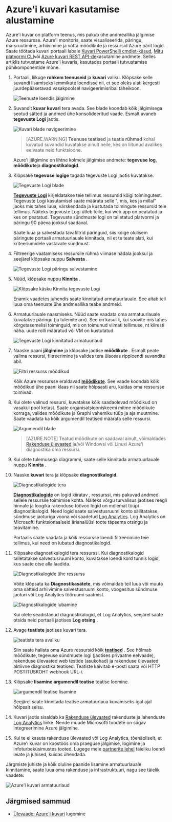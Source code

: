 <properties
    pageTitle="Azure'i kuvari alustamine | Microsoft Azure'i"
    description="Toimingu ressursside ülevaate ja välja andmete vastavalt tegutseda Azure'i kuvari kasutamise alustamine."
    authors="johnkemnetz"
    manager="rboucher"
    editor=""
    services="monitoring-and-diagnostics"
    documentationCenter="monitoring-and-diagnostics"/>

<tags
    ms.service="monitoring-and-diagnostics"
    ms.workload="na"
    ms.tgt_pltfrm="na"
    ms.devlang="na"
    ms.topic="article"
    ms.date="10/19/2016"
    ms.author="johnkem"/>

# <a name="get-started-with-azure-monitor"></a>Azure'i kuvari kasutamise alustamine

Azure'i kuvar on platform teenus, mis pakub ühe andmeallika jälgimise Azure ressursse. Azure'i monitoris, saate visualiseerida, päringu, marsruutimine, arhiivimine ja võtta mõõdikute ja ressursid Azure pärit logid. Saate töötada kuvari portaali labale [Kuvari PowerShelli cmdlet-käsud](./insights-powershell-samples.md), [Mitu platvormi CLI](insights-cli-samples.md)või [Azure kuvari REST API-de](https://msdn.microsoft.com/library/dn931943.aspx)kasutamine andmete. Selles artiklis tutvustame Azure'i kuvaris, kasutades portaali tutvustamise põhikomponentide mõne.

1. Portaali, liikuge **rohkem teenuseid** ja **kuvari** valiku. Klõpsake selle suvandi lisamiseks lemmikute loendisse nii, et see oleks alati kergesti juurdepääsetavad vasakpoolsel navigeerimisribal täheikoon.

    ![Teenuste loendis jälgimine](./media/monitoring-get-started/monitor-more-services.png)

2. Suvandit **kuvar** **kuvari** tera avada. See blade koondab kõik jälgimisega seotud sätted ja andmed ühe konsolideeritud vaade. Esmalt avaneb **tegevuste Logi** jaotis.

    ![Kuvari blade navigeerimine](./media/monitoring-get-started/monitor-blade-nav.png)

    > [AZURE.WARNING] **Teenuse teatised** ja **teatis rühmad** kohal kuvatud suvandid kuvatakse ainult neile, kes on liitunud avalikes eelvaate neid funktsioone.

    Azure'i jälgimine on lihtne kolmele jälgimise andmete: **tegevuse log**, **mõõdikute**ja **diagnostikalogid**.

3. Klõpsake **tegevuse logige** tagada tegevuste Logi jaotis kuvatakse.

    ![Tegevuste Logi blade](./media/monitoring-get-started/monitor-act-log-blade.png)

    [**Tegevuste Logi**](./monitoring-overview-activity-logs.md) kirjeldatakse teie tellimus ressursid kõigi toimingutest. Tegevuste Logi kasutamisel saate määrata selle ", mis, kes ja millal" jaoks mis tahes luua, värskendada ja kustutada toimingute ressursid teie tellimus. Näiteks tegevuste Logi ütleb teile, kui web app on peatatud ja kes on peatatud. Tegevuste sündmuste logi on talletatud platvormi ja päringu 90 päeva jooksul saadaval.
   
    Saate luua ja salvestada tavafiltrid päringuid, siis kõige olulisem päringute portaali armatuurlauale kinnitada, nii et te teate alati, kui kriteeriumidele vastavate sündmust.

4. Filtreerige vaatamiseks ressursile rühma viimase nädala jooksul ja seejärel klõpsake nuppu **Salvesta** .

    ![Tegevuste Logi päringu salvestamine](./media/monitoring-get-started/monitor-act-log-save.png)

5. Nüüd, klõpsake nuppu **Kinnita** .

    ![Klõpsake käsku Kinnita tegevuste Logi](./media/monitoring-get-started/monitor-act-log-pin.png)

    Enamik vaadetes juhendis saate kinnitatud armatuurlauale. See aitab teil luua oma teenuste ühe andmeallika teabe andmeid. 

6. Armatuurlauale naasmiseks. Nüüd saate vaadata oma armatuurlauale kuvatakse päringu (ja tulemite arv). See on kasulik, kui soovite mis tahes kõrgetasemelisi toiminguid, mis on toimunud viimati tellimuse, nt kiiresti näha. uude rolli määratud või VM on kustutatud.

    ![Tegevuste Logi kinnitatud armatuurlaud](./media/monitoring-get-started/monitor-act-log-db.png)

7. Naaske paani **jälgimine** ja klõpsake jaotise **mõõdikute** . Esmalt peate valima ressursi, filtreerimine ja valides tera ülaosas ripploendi suvandite abil.

    ![Filtri ressurss mõõdikud](./media/monitoring-get-started/monitor-met-filter.png)

    Kõik Azure ressursse eraldavad [**mõõdikute**](./monitoring-overview-metrics.md). See vaade koondab kõik mõõdikud ühe paani klaas nii saate hõlpsasti aru, kuidas oma ressursse toimivad.

8. Kui olete valinud ressursi, kuvatakse kõik saadaolevad mõõdikud on vasakul pool ketast. Saate organisatsiooniskeemi mitme mõõdikute korraga, valides mõõdikute ja Graphi vahemiku tüüp ja aja muutmine. Saate vaadata ka kõik argumendil teatised määrata selle ressursi.

    ![Argumendil blade](./media/monitoring-get-started/monitor-metric-blade.png)

    > [AZURE.NOTE] Teatud mõõdikute on saadaval ainult, võimaldades [Rakenduse ülevaated](../application-insights/app-insights-overview.md) ja/või Windowsi või Linuxi Azure'i diagnostika oma ressursi.

9. Kui olete tulemusega diagrammi, saate selle kinnitada armatuurlauale nuppu **Kinnita** .

10. Naaske **kuvari** tera ja klõpsake **diagnostikalogid**.

    ![Diagnostikalogide tera](./media/monitoring-get-started/monitor-diaglogs-blade.png)

    [**Diagnostikalogide**](monitoring-overview-of-diagnostic-logs.md) on logid kiiratav *,* ressurssi, mis pakuvad andmed sellele ressursile toimimise kohta. Näiteks võrgu turvalisus jaotises reegli hinnale ja loogika rakenduse töövoo logid on mõlemat tüüpi diagnostikalogid. Need logid saate salvestusruumi konto säilitatakse, sündmuse jaoturiga voona või saadetud [Log Analytics](../log-analytics/log-analytics-overview.md). Log Analytics on Microsofti funktsionaalseid ärianalüüsi toote täpsema otsingu ja teavitamine.
   
    Portaalis saate vaadata ja kõik ressursse loendi filtreerimine teie tellimus, kui need on lubatud diagnostikalogid.

11. Klõpsake diagnostikalogid tera ressurssi. Kui diagnostikalogid talletatakse salvestusruumi konto, kuvatakse loendi kord tunnis logid, kus saate otse alla laadida.

    ![Diagnostikalogide ühe ressurss](./media/monitoring-get-started/monitor-diaglogs-detail.png)

    Võite klõpsata ka **Diagnostikasätete**, mis võimaldab teil luua või muuta oma sätteid arhiivimine salvestusruumi konto, voogesitus sündmuse jaoturi või Log Analytics tööruumi saatmist.

    ![Diagnostikalogide lubamine](./media/monitoring-get-started/monitor-diaglogs-enable.png)

    Kui olete seadistanud diagnostikalogid, et Log Analytics, seejärel saate otsida neid portaali jaotises **Log otsing** .

12. Avage **teatiste** jaotises kuvari tera.

    ![teatiste tera avaliku](./media/monitoring-get-started/monitor-alerts-nopp.png)

    Siin saate hallata oma Azure ressursid kõik [**teatised**](./monitoring-overview-alerts.md) . See hõlmab mõõdikute, tegevuse sündmuste logi (jaotises privaatne eelvaade), rakenduse ülevaated web testide (asukohad) ja rakenduse ülevaated aktiivne diagnostika teatised. Teatiste käivitab e-posti saata või HTTP POSTITUSKOHT webhook URL-i.
   
13. Klõpsake **lisamine argumendil teatise** teatise loomine.

    ![argumendil teatise lisamine](./media/monitoring-get-started/monitor-alerts-add.png)

    Seejärel saate kinnitada teatise armatuurlaua kuvamiseks igal ajal hõlpsalt seisu.

14. Kuvari jaotis sisaldab ka [Rakenduse ülevaated](../application-insights/app-insights-overview.md) rakenduste ja lahenduste [Log Analytics](../log-analytics/log-analytics-overview.md) linke. Nende muude Microsofti toodete on sügav integreerimine Azure jälgimine.

15. Kui te ei kasuta rakenduse ülevaated või Log Analytics, tõenäoliselt, et Azure'i kuvar on koostöös oma praeguse jälgimise, logimine ja infoturbeküsimustes tooted. Lugege meie [partnerite lehel](./monitoring-partners.md) täieliku loendi leiate ja juhised, kuidas ühendada.

Järgmiste juhiste ja kõik oluline paanide lisamine armatuurlauale kinnitamine, saate luua oma rakenduse ja infrastruktuuri, nagu see täielik vaadete:

![Azure'i kuvari armatuurlaud](./media/monitoring-get-started/monitor-final-dash.png)

## <a name="next-steps"></a>Järgmised sammud
- [Ülevaade: Azure'i kuvari](./monitoring-overview.md) lugemine

